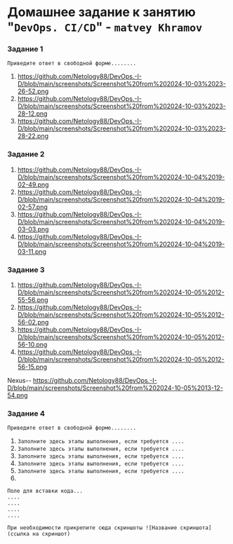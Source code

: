 # Домашнее задание к занятию "`DevOps. CI/CD`" - `matvey Khramov`



### Задание 1

`Приведите ответ в свободной форме........`

1. https://github.com/Netology88/DevOps.-I-D/blob/main/screenshots/Screenshot%20from%202024-10-03%2023-26-52.png
2. https://github.com/Netology88/DevOps.-I-D/blob/main/screenshots/Screenshot%20from%202024-10-03%2023-28-12.png
3. https://github.com/Netology88/DevOps.-I-D/blob/main/screenshots/Screenshot%20from%202024-10-03%2023-28-22.png


### Задание 2

1. https://github.com/Netology88/DevOps.-I-D/blob/main/screenshots/Screenshot%20from%202024-10-04%2019-02-49.png
2. https://github.com/Netology88/DevOps.-I-D/blob/main/screenshots/Screenshot%20from%202024-10-04%2019-02-57.png
3. https://github.com/Netology88/DevOps.-I-D/blob/main/screenshots/Screenshot%20from%202024-10-04%2019-03-03.png
4. https://github.com/Netology88/DevOps.-I-D/blob/main/screenshots/Screenshot%20from%202024-10-04%2019-03-11.png


### Задание 3



1. https://github.com/Netology88/DevOps.-I-D/blob/main/screenshots/Screenshot%20from%202024-10-05%2012-55-56.png
2. https://github.com/Netology88/DevOps.-I-D/blob/main/screenshots/Screenshot%20from%202024-10-05%2012-56-02.png
3. https://github.com/Netology88/DevOps.-I-D/blob/main/screenshots/Screenshot%20from%202024-10-05%2012-56-10.png
4. https://github.com/Netology88/DevOps.-I-D/blob/main/screenshots/Screenshot%20from%202024-10-05%2012-56-15.png


Nexus-- https://github.com/Netology88/DevOps.-I-D/blob/main/screenshots/Screenshot%20from%202024-10-05%2013-12-54.png


### Задание 4

`Приведите ответ в свободной форме........`

1. `Заполните здесь этапы выполнения, если требуется ....`
2. `Заполните здесь этапы выполнения, если требуется ....`
3. `Заполните здесь этапы выполнения, если требуется ....`
4. `Заполните здесь этапы выполнения, если требуется ....`
5. `Заполните здесь этапы выполнения, если требуется ....`
6. 

```
Поле для вставки кода...
....
....
....
....
```

`При необходимости прикрепитe сюда скриншоты
![Название скриншота](ссылка на скриншот)`
